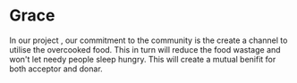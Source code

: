 # Grace
In our project , our commitment to the community is the create a channel to utilise the overcooked food. This in turn will reduce the food wastage and won't let needy people sleep hungry. This will create a mutual benifit for both acceptor and donar.

